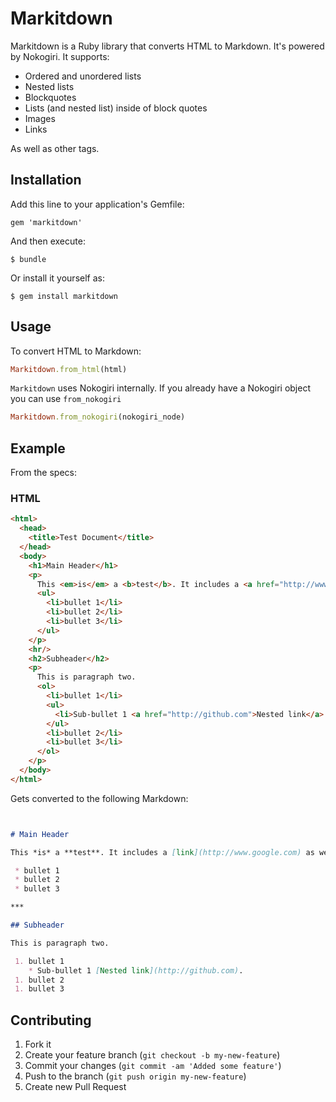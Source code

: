 # Markitdown

Markitdown is a Ruby library that converts HTML to Markdown. It's powered by Nokogiri. It supports:

 * Ordered and unordered lists
 * Nested lists
 * Blockquotes
 * Lists (and nested list) inside of block quotes
 * Images
 * Links

As well as other tags.

## Installation

Add this line to your application's Gemfile:

    gem 'markitdown'

And then execute:

    $ bundle

Or install it yourself as:

    $ gem install markitdown

## Usage

To convert HTML to Markdown:

```ruby
Markitdown.from_html(html)
```

```Markitdown``` uses Nokogiri internally. If you already have a Nokogiri object you can use ```from_nokogiri```

```ruby
Markitdown.from_nokogiri(nokogiri_node)
```

## Example

From the specs:

### HTML
```html
<html>
  <head>
    <title>Test Document</title>
  </head>
  <body>
    <h1>Main Header</h1>
    <p>
      This <em>is</em> a <b>test</b>. It includes a <a href="http://www.google.com">link</a> as well as an image <img src="https://www.google.com/images/srpr/logo3w.png" alt="Google Logo" />
      <ul>
        <li>bullet 1</li>
        <li>bullet 2</li>
        <li>bullet 3</li>
      </ul>
    </p>
    <hr/>
    <h2>Subheader</h2>
    <p>
      This is paragraph two.
      <ol>
        <li>bullet 1</li>
        <ul>
          <li>Sub-bullet 1 <a href="http://github.com">Nested link</a>.</li>
        </ul>
        <li>bullet 2</li>
        <li>bullet 3</li>
      </ol>
    </p>
  </body>
</html>
```

Gets converted to the following Markdown:

```md


# Main Header

This *is* a **test**. It includes a [link](http://www.google.com) as well as an image ![Google Logo](https://www.google.com/images/srpr/logo3w.png) 

 * bullet 1
 * bullet 2
 * bullet 3

***

## Subheader

This is paragraph two.

 1. bullet 1
    * Sub-bullet 1 [Nested link](http://github.com).
 1. bullet 2
 1. bullet 3


```

## Contributing

1. Fork it
2. Create your feature branch (`git checkout -b my-new-feature`)
3. Commit your changes (`git commit -am 'Added some feature'`)
4. Push to the branch (`git push origin my-new-feature`)
5. Create new Pull Request
